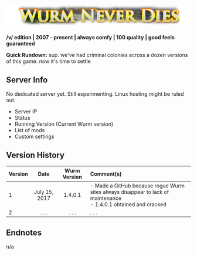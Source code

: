 

![alt text](https://github.com/eppkep/wurmz/raw/master/wnd.png "Logo Title Text 1")
----
**/v/ edition | 2007 - present | always comfy | 100 quality | good feels guaranteed**


**Quick Rundown:** sup. we've had criminal colonies across a dozen versions of this game. now it's time to settle

Server Info
----
No dedicated server yet. Still experimenting. Linux hosting might be ruled out.

- Server IP
- Status
- Running Version (Current Wurm version)
- List of mods
- Custom settings

Version History
----
| Version       | Date          | Wurm Version  | Comment(s)   |
| ------------- |:-------------:|:-------------:|:----------   |
| 1             | July 15, 2017 | 1.4.0.1       |- Made a GitHub because rogue Wurm sites always disappear to lack of maintenance<br/>- 1.4.0.1 obtained and cracked|
| 2             | . . .         | . . .         | . . .        |

Endnotes
-----
n/a
